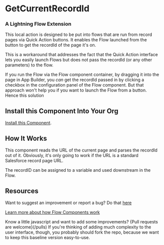 
# GetCurrentRecordId  #

### A Lightning Flow Extension  ###

This local action is designed to be put into flows that are run from record pages via Quick Action buttons. It enables the Flow launched from the button to get the recordId of the page it's on. 

This is a workaround that addresses the fact that the Quick Action interface lets you easily launch Flows but does not pass the recordId (or any other parameters) to the flow.

If you run the Flow via the Flow component container, by dragging it into the page in App Builder, you _can_ get the recordId passed in by clicking a checkbox in the configuration panel of the Flow component. But that approach won't help you if you want to launch the Flow from a button. Hence this solution



## Install this Component Into Your Org ##

[Install this Component](https://sites.google.com/view/flowunofficial/flow-local-actions/get-current-recordid).



## How It Works ##

This component reads the URL of the current page and parses the recordId out of it. Obviously, it's only going to work if the URL is a standard Salesforce record page URL.

The recordID can be assigned to a variable and used downstream in the Flow.

## Resources ##

Want to suggest an improvement or report a bug? Do that [here](/issues)

[Learn more about how Flow Components work](/README.md)

Know a little javascript and want to add some improvements? {Pull requests are welcome}(/pulls) If you're thinking of adding much complexity to the user interface, though, you probably should fork the repo, because we want to keep this baseline version easy-to-use.
